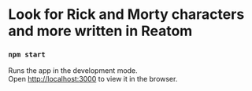 # Look for Rick and Morty characters and more written in Reatom

### `npm start`

Runs the app in the development mode.\
Open [http://localhost:3000](http://localhost:3000) to view it in the browser.
